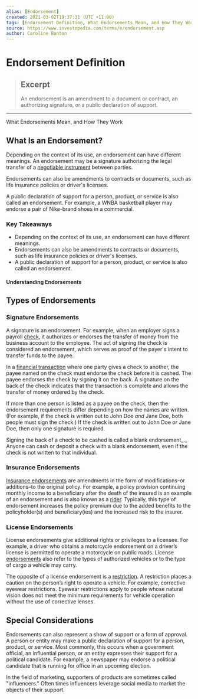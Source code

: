 ```yaml
---
alias: [Endorsement]
created: 2021-03-02T19:37:31 (UTC +11:00)
tags: [Endorsement Definition, What Endorsements Mean, and How They Work]
source: https://www.investopedia.com/terms/e/endorsement.asp
author: Caroline Banton
---
```


# Endorsement Definition

> ## Excerpt
> An endorsement is an amendment to a document or contract, an authorizing signature, or a public declaration of support.

---

What Endorsements Mean, and How They Work
## What Is an Endorsement?

Depending on the context of its use, an endorsement can have different meanings. An endorsement may be a signature authorizing the legal transfer of a [negotiable instrument](https://www.investopedia.com/terms/n/negotiable-instrument.asp) between parties. 

Endorsements can also be amendments to contracts or documents, such as life insurance policies or driver's licenses.

A public declaration of support for a person, product, or service is also called an endorsement. For example, a WNBA basketball player may endorse a pair of Nike-brand shoes in a commercial.

### Key Takeaways

-   Depending on the context of its use, an endorsement can have different meanings.
-   Endorsements can also be amendments to contracts or documents, such as life insurance policies or driver's licenses.
-   A public declaration of support for a person, product, or service is also called an endorsement.

#### Understanding Endorsements

## Types of Endorsements

### Signature Endorsements

A signature is an endorsement. For example, when an employer signs a payroll [check](https://www.investopedia.com/terms/c/check.asp), it authorizes or endorses the transfer of money from the business account to the employee. The act of signing the check is considered an endorsement, which serves as proof of the payer's intent to transfer funds to the payee.

In a [financial transaction](https://www.investopedia.com/articles/financial-theory/09/risk-free-rate-return.asp) where one party gives a check to another, the payee named on the check must endorse the check before it is cashed. The payee endorses the check by signing it on the back. A signature on the back of the check indicates that the transaction is complete and allows the transfer of money ordered by the check.

If more than one person is listed as a payee on the check, then the endorsement requirements differ depending on how the names are written. (For example, if the check is written out to John Doe _and_ Jane Doe, both people must sign the check.) If the check is written out to John Doe _or_ Jane Doe, then only one signature is required.

Signing the back of a check to be cashed is called a blank endorsement_._ Anyone can cash or deposit a check with a blank endorsement, even if the check is not written to that individual.

### Insurance Endorsements

[Insurance endorsements](https://www.investopedia.com/terms/b/blanket-additional-insured-endorsement.asp) are amendments in the form of modifications–or additions–to the original policy. For example, a policy provision continuing monthly income to a beneficiary after the death of the insured is an example of an endorsement and is also known as a [rider](https://www.investopedia.com/terms/r/rider.asp). Typically, this type of endorsement increases the policy premium due to the added benefits to the policyholder(s) and beneficiary(ies) and the increased risk to the insurer.

### License Endorsements

License endorsements give additional rights or privileges to a licensee. For example, a driver who obtains a motorcycle endorsement on a driver’s license is permitted to operate a motorcycle on public roads. License [endorsements](https://www.investopedia.com/articles/markets/080916/what-michael-phelpss-net-worth-vua.asp) also refer to the types of authorized vehicles or to the type of cargo a vehicle may carry.

The opposite of a license endorsement is a [restriction](https://www.investopedia.com/terms/f/field_of_use.asp). A restriction places a caution on the person’s right to operate a vehicle. For example, corrective eyewear restrictions. Eyewear restrictions apply to people whose natural vision does not meet the minimum requirements for vehicle operation without the use of corrective lenses.

## Special Considerations

Endorsements can also represent a show of support or a form of approval. A person or entity may make a public declaration of support for a person, product, or service. Most commonly, this occurs when a government official, an influential person, or an entity expresses their support for a political candidate. For example, a newspaper may endorse a political candidate that is running for office in an upcoming election.

In the field of marketing, supporters of products are sometimes called "influencers." Often times influencers leverage social media to market the objects of their support.
